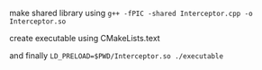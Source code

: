make shared library using `g++ -fPIC -shared Interceptor.cpp -o Interceptor.so`

create executable using CMakeLists.text

and finally `LD_PRELOAD=$PWD/Interceptor.so ./executable`
